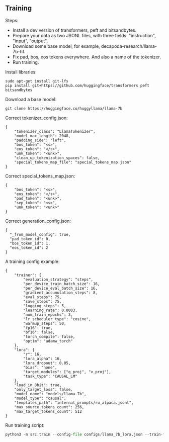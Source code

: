 ## Training
Steps:
* Install a dev version of transformers, peft and bitsandbytes.
* Prepare your data as two JSONL files, with three fields: "instruction", "input", "output".
* Download some base model, for example, decapoda-research/llama-7b-hf. 
* Fix pad, bos, eos tokens everywhere. And also a name of the tokenizer.
* Run training.

Install libraries:
```
sudo apt-get install git-lfs
pip install git+https://github.com/huggingface/transformers peft bitsandbytes
```

Download a base model:
```
git clone https://huggingface.co/huggyllama/llama-7b
```

Correct tokenizer_config.json:
```
{
    "tokenizer_class": "LlamaTokenizer",
    "model_max_length": 2048,
    "padding_side": "left",
    "bos_token": "<s>",
    "eos_token": "</s>",
    "unk_token": "<unk>",
    "clean_up_tokenization_spaces": false,
    "special_tokens_map_file": "special_tokens_map.json"  
}
```


Correct special_tokens_map.json:
```
{
    "bos_token": "<s>",
    "eos_token": "</s>",
    "pad_token": "<unk>",
    "sep_token": "<s>",
    "unk_token": "<unk>"
}
```


Correct generation_config.json:
```
{
  "_from_model_config": true,
  "pad_token_id": 0,
  "bos_token_id": 1,
  "eos_token_id": 2
}
```

A training config example:
```
{
    "trainer": {
        "evaluation_strategy": "steps",
        "per_device_train_batch_size": 16,
        "per_device_eval_batch_size": 16,
        "gradient_accumulation_steps": 8,
        "eval_steps": 75,
        "save_steps": 75,
        "logging_steps": 5,
        "learning_rate": 0.0003,
        "num_train_epochs": 3,
        "lr_scheduler_type": "cosine",
        "warmup_steps": 50,
        "fp16": true,
        "bf16": false,
        "torch_compile": false,
        "optim": "adamw_torch"
    },
    "lora": {
        "r": 16,
        "lora_alpha": 16,
        "lora_dropout": 0.05,
        "bias": "none",
        "target_modules": ["q_proj", "v_proj"],
        "task_type": "CAUSAL_LM"
    },
    "load_in_8bit": true,
    "only_target_loss": false,
    "model_name": "models/llama-7b",
    "model_type": "causal",
    "templates_path": "internal_prompts/ru_alpaca.jsonl",
    "max_source_tokens_count": 256,
    "max_target_tokens_count": 512
}
```

Run training script:

```python
python3 -m src.train --config-file configs/llama_7b_lora.json --train-file train.jsonl --val-file val.jsonl  --output-dir models/llama_7b_lora
```
